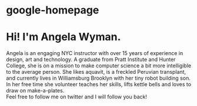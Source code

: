 google-homepage
===============
<h1>Hi! I'm Angela Wyman.</h1>

Angela is an engaging NYC instructor with over 15 years of experience in design, art and technology. A graduate from Pratt Institute and Hunter College, she is on a mission to make computer science a bit more intelligible to the average person. She likes aquavit, is a freckled Peruvian transplant, and currently lives in Williamsburg Brooklyn with her tiny robot building son. In her free time she volunteer teaches her skills, lifts kettle bells and loves to draw on make-a-plates. <br/>Feel free to follow me on twitter and I will follow you back!
